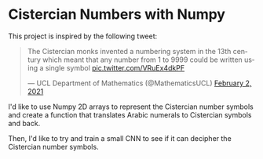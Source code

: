 # Cistercian Numbers with Numpy

This project is inspired by the following tweet:

<blockquote class="twitter-tweet"><p lang="en" dir="ltr">The Cistercian monks invented a numbering system in the 13th century which meant that any number from 1 to 9999 could be written using a single symbol <a href="https://t.co/VRuEx4dkPF">pic.twitter.com/VRuEx4dkPF</a></p>&mdash; UCL Department of Mathematics (@MathematicsUCL) <a href="https://twitter.com/MathematicsUCL/status/1356558846093914114?ref_src=twsrc%5Etfw">February 2, 2021</a></blockquote> 

I'd like to use Numpy 2D arrays to represent the Cistercian number symbols and create a function that translates Arabic numerals to Cistercian symbols and back.

Then, I'd like to try and train a small CNN to see if it can decipher the Cistercian number symbols.
